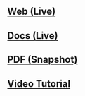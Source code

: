 ## [Web (Live)](https://docs.google.com/document/d/e/2PACX-1vQofb6kq3_-DhPEujk7AdG7HVMmiwXmzh8S2uggp9MhqCAlte58AaXS3YK7cSH8ExRaIs1vVAwamm1a/pub)

## [Docs (Live)](https://docs.google.com/document/d/1WuWvEZDzweEaCKzr4lGQL1zLuEujfT-gSkPbsQbrnWQ/edit?usp=sharing)

## [PDF (Snapshot)](https://github.com/SCC-Makerspace/Workshops/blob/master/Laser%20Cutting/VLS6.60/Universal%20Laser%20Training%20Sequence%20Documentation.pdf)

## [Video Tutorial](https://www.youtube.com/watch?v=1W6RZW1g8G0)
